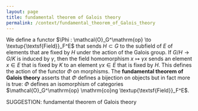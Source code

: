 ```yaml
---
layout: page
title: fundamental theorem of Galois theory
permalink: /context/fundamental_theorem_of_Galois_theory
---
```

We define a functor $\Phi : \mathcal{O}_G^\mathrm{op} \to \textup{\textsf{Field}}_F^E$ that sends $H \subset G$ to the subfield of $E$ of elements that are fixed by $H$ under the action of the Galois group. If $G/H \to G/K$ is induced by $\gamma$, then the field homomorphism $x \mapsto \gamma x$ sends an element $x \in E$ that is fixed by $K$ to an element $\gamma x \in E$ that is fixed by $H$. This defines the action of the functor $\Phi$ on morphisms. The **fundamental theorem of Galois theory** asserts that $\Phi$ defines a bijection on objects but in fact more is true: $\Phi$ defines an isomorphism of categories $\mathcal{O}_G^\mathrm{op} \mathrm{co}ng \textup{\textsf{Field}}_F^E$.


SUGGESTION: fundamental theorem of Galois theory